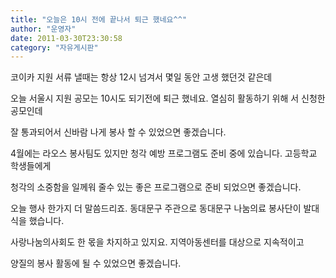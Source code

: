 ```yaml
---
title: "오늘은 10시 전에 끝나서 퇴근 했네요^^"
author: "운영자"
date: 2011-03-30T23:30:58
category: "자유게시판"
---
```


코이카 지원 서류 낼때는 항상 12시 넘겨서 몇일 동안 고생 했던것 같은데

오늘 서울시 지원 공모는 10시도 되기전에 퇴근 했네요. 열심히 활동하기 위해 서 신청한 공모인데

잘 통과되어서 신바람 나게 봉사 할 수 있었으면 좋겠습니다.

4월에는 라오스 봉사팀도 있지만 청각 예방 프로그램도 준비 중에 있습니다. 고등학교 학생들에게

청각의 소중함을 일께워 줄수 있는 좋은 프로그램으로 준비 되었으면 좋겠습니다.

오늘 행사 한가지 더 말씀드리죠. 동대문구 주관으로 동대문구 나눔의료 봉사단이 발대식을 했습니다.

사랑나눔의사회도 한 몫을 차지하고 있지요. 지역아동센터를 대상으로 지속적이고

양질의 봉사 활동에 될 수 있었으면 좋겠습니다.
